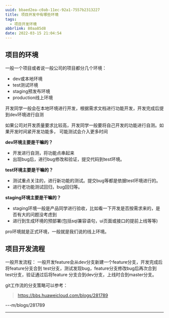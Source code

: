 ```yaml
---
uuid: bbaed2ea-c0ab-11ec-92a1-7557b2313227
title: 项目开发中有哪些环境
tags:
  - 项目开发环境
abbrlink: 80aa85d8
date: 2022-03-15 21:04:54
---
```


## 项目的环境 

一般一个项目或者说一般公司的项目都分几个环境：
- dev或本地环境
- test测试环境
- staging预发布环境
- production线上环境

开发同学一般会在本地环境进行开发，根据需求文档进行功能开发，开发完成后提到dev环境进行自测

如果公司对开发质量要求比较高，开发同学一般要将自己开发的功能进行自测。如果开发时间紧开发功能多，
可能测试会介入更多时间

<b>dev环境主要是干嘛的？</b>
- 开发进行自测，将功能点串起来
- 出现bug后，进行bug修改和验证，提交代码到test环境。

<b>test环境主要是干嘛的？</b>
- 测试重点关注的，进行新功能的测试。提交bug等都是依据test环境进行的。
- 进行老功能测试回归，bug回归等。

<b>staging环境主要是干嘛的？</b>
- staging环境一般是产品同学进行验收，比如看一下开发是否按需求来的，是否有大的问题没考虑到
- 进行到生成环境的预部署(包括sql兼容语句，ui页面或接口的提前上线等等)

pro环境就是正式环境，一般就是我们说的线上环境。

## 项目开发流程

一般开发流程：
一般开发feature会从dev分支新建一个feature分支，开发完成后将feature分支合到
test分支，测试发现bug，feature分支修改bug后再次合到test分支，验证通过后将feature
分支合到dev分支，上线时合到master分支。

git工作流的分支策略可以参考：
> https://bbs.huaweicloud.com/blogs/281789

---m/blogs/281789

---